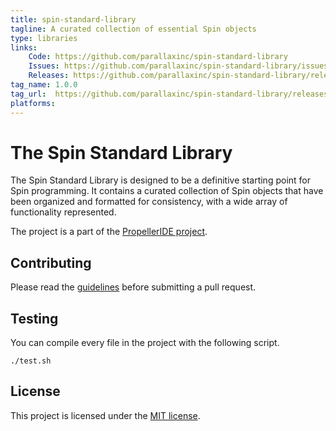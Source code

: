 ```yaml
---
title: spin-standard-library
tagline: A curated collection of essential Spin objects
type: libraries
links:
    Code: https://github.com/parallaxinc/spin-standard-library
    Issues: https://github.com/parallaxinc/spin-standard-library/issues
    Releases: https://github.com/parallaxinc/spin-standard-library/releases
tag_name: 1.0.0
tag_url:  https://github.com/parallaxinc/spin-standard-library/releases/tag/1.0.0
platforms:
---
```

# The Spin Standard Library

The Spin Standard Library is designed to be a definitive starting point for Spin programming. It contains a
curated collection of Spin objects that have been organized and formatted for consistency, with a
wide array of functionality represented. 

The project is a part of the [PropellerIDE project](https://github.com/parallaxinc/PropellerIDE).

## Contributing

Please read the [guidelines](CONTRIBUTING.md) before submitting a pull request.

## Testing

You can compile every file in the project with the following script.

    ./test.sh

## License

This project is licensed under the [MIT license](LICENSE).

